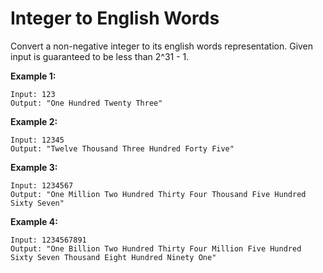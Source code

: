 # Integer to English Words

Convert a non-negative integer to its english words representation. Given input is guaranteed to be less than 2^31 - 1.

__Example 1:__

```
Input: 123
Output: "One Hundred Twenty Three"
```

__Example 2:__

```
Input: 12345
Output: "Twelve Thousand Three Hundred Forty Five"
```

__Example 3:__

```
Input: 1234567
Output: "One Million Two Hundred Thirty Four Thousand Five Hundred Sixty Seven"
```

__Example 4:__

```
Input: 1234567891
Output: "One Billion Two Hundred Thirty Four Million Five Hundred Sixty Seven Thousand Eight Hundred Ninety One"
```